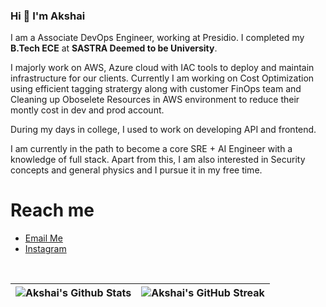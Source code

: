 ### Hi 👋 I'm Akshai

I am a Associate DevOps Engineer, working at Presidio. I completed my **B.Tech ECE** at **SASTRA Deemed to be University**.

I majorly work on AWS, Azure cloud with IAC tools to deploy and maintain infrastructure for our clients. Currently I am working on Cost Optimization using efficient tagging stratergy along with customer FinOps team and Cleaning up Oboselete Resources in AWS environment to reduce their montly cost in dev and prod account.

During my days in college, I used to work on developing API and frontend.

I am currently in the path to become a core SRE + AI Engineer with a knowledge of full stack. Apart from this, I am also interested in Security concepts and general physics and I pursue it in my free time.



# Reach me

  - [Email Me](mailto:akshaiakshai35@gmail.com)
  - [Instagram](https://www.instagram.com/akshai.js/)

<br>

| ![Akshai's Github Stats](https://github-readme-stats.vercel.app/api?username=Akshai-2909&show_icons=true_color=fff&theme=algolia) | ![Akshai's GitHub Streak](https://github-readme-streak-stats.herokuapp.com/?user=Akshai-2909&theme=algolia) |
| -------------------------------------------------------------------------------------------------------------------------------------- | -------------------------------------------------------------------------------------------------------------- |




